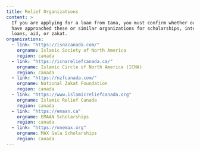 ```yaml
---
title: Relief Organizations
content: >
  If you are applying for a loan from Iana, you must confirm whether or not you
  have approached these or similar organizations for scholarships, interest-free
  loans, aid, or zakat.
organizations:
  - link: "https://isnacanada.com/"
    orgname: Islamic Society of North America
    region: canada
  - link: "https://icnareliefcanada.ca/"
    orgname: Islamic Circle of North America (ICNA)
    region: canada
  - link: "https://nzfcanada.com/"
    orgname: National Zakat Foundation
    region: canada
  - link: "https://www.islamicreliefcanada.org"
    orgname: Islamic Relief Canada
    region: canada
  - link: "https://emaan.ca"
    orgname: EMAAN Scholarships
    region: canada
  - link: "https://onemax.org"
    orgname: MAX Gala Scholarships
    region: canada
---
```

